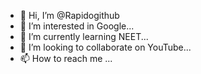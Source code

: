 - 👋 Hi, I’m @Rapidogithub
- 👀 I’m interested in Google...
- 🌱 I’m currently learning NEET...
- 💞️ I’m looking to collaborate on YouTube...
- 📫 How to reach me ...

<!---
Rapidogithub/Rapidogithub is a ✨ special ✨ repository because its `README.md` (this file) appears on your GitHub profile.
You can click the Preview link to take a look at your changes.
--->
